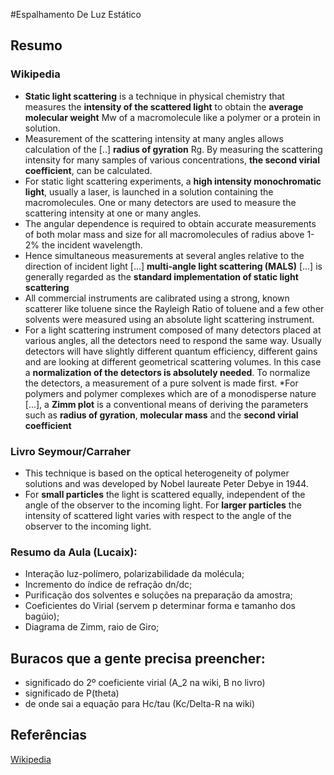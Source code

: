 #Espalhamento De Luz Estático

## Resumo
### Wikipedia
* **Static light scattering** is a technique in physical chemistry that measures the **intensity of the scattered light** to obtain the **average molecular weight** Mw of a macromolecule like a polymer or a protein in solution. 
* Measurement of the scattering intensity at many angles allows calculation of the [..] **radius of gyration** Rg. By measuring the scattering intensity for many samples of various concentrations, **the second virial coefficient**, can be calculated.
*  For static light scattering experiments, a **high intensity monochromatic light**, usually a laser, is launched in a solution containing the macromolecules. One or many detectors are used to measure the scattering intensity at one or many angles. 
* The angular dependence is required to obtain accurate measurements of both molar mass and size for all macromolecules of radius above 1-2% the incident wavelength. 
* Hence simultaneous measurements at several angles relative to the direction of incident light [...] **multi-angle light scattering (MALS)** [...] is generally regarded as the **standard implementation of static light scattering**
* All commercial instruments are calibrated using a strong, known scatterer like toluene since the Rayleigh Ratio of toluene and a few other solvents were measured using an absolute light scattering instrument.
* For a light scattering instrument composed of many detectors placed at various angles, all the detectors need to respond the same way. Usually detectors will have slightly different quantum efficiency, different gains and are looking at different geometrical scattering volumes. In this case a **normalization of the detectors is absolutely needed**. To normalize the detectors, a measurement of a pure solvent is made first.
*For polymers and polymer complexes which are of a monodisperse nature [...], a **Zimm plot** is a conventional means of deriving the parameters such as **radius of gyration**, **molecular mass** and the **second virial coefficient**

### Livro Seymour/Carraher
* This technique is based on the optical heterogeneity of polymer solutions and was developed by Nobel laureate Peter Debye in 1944.
* For **small particles** the light is scattered equally, independent of the angle of the observer to the incoming light. For **larger particles** the intensity of scattered light varies with respect to the angle of the observer to the incoming light.


### Resumo da Aula (Lucaix):
* Interação luz-polímero, polarizabilidade da molécula;
* Incremento do índice de refração dn/dc;
* Purificação dos solventes e soluções na preparação da amostra;
* Coeficientes do Virial (servem p determinar forma e tamanho dos bagúio);
* Diagrama de Zimm, raio de Giro;

## Buracos que a gente precisa preencher:
* significado do 2º coeficiente virial (A_2 na wiki, B no livro)
* significado de P(theta)
* de onde sai a equação para Hc/tau (Kc/Delta-R na wiki)

## Referências
[Wikipedia](https://en.wikipedia.org/wiki/Static_light_scattering)
